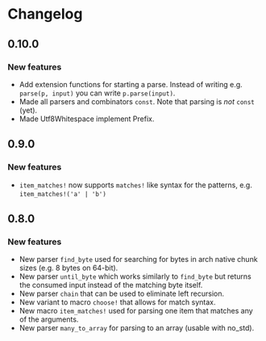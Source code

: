 # Changelog

## 0.10.0

### New features

- Add extension functions for starting a parse. Instead of writing
  e.g. `parse(p, input)` you can write `p.parse(input)`.
- Made all parsers and combinators `const`. Note that parsing is _not_ `const` (yet).
- Made Utf8Whitespace implement Prefix.

## 0.9.0

### New features

- `item_matches!` now supports `matches!` like syntax for the patterns,
  e.g. `item_matches!('a' | 'b')`

## 0.8.0

### New features

- New parser `find_byte` used for searching for bytes in arch native
  chunk sizes (e.g. 8 bytes on 64-bit).
- New parser `until_byte` which works similarly to `find_byte` but
  returns the consumed input instead of the matching byte itself.
- New parser `chain` that can be used to eliminate left recursion.
- New variant to macro `choose!` that allows for match syntax.
- New macro `item_matches!` used for parsing one item that matches
  any of the arguments.
- New parser `many_to_array` for parsing to an array (usable with no_std).
